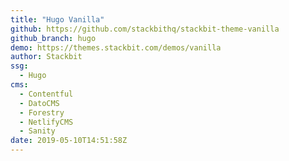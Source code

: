```yaml
---
title: "Hugo Vanilla"
github: https://github.com/stackbithq/stackbit-theme-vanilla
github_branch: hugo
demo: https://themes.stackbit.com/demos/vanilla
author: Stackbit
ssg:
  - Hugo
cms:
  - Contentful
  - DatoCMS
  - Forestry
  - NetlifyCMS
  - Sanity
date: 2019-05-10T14:51:58Z
---
```

